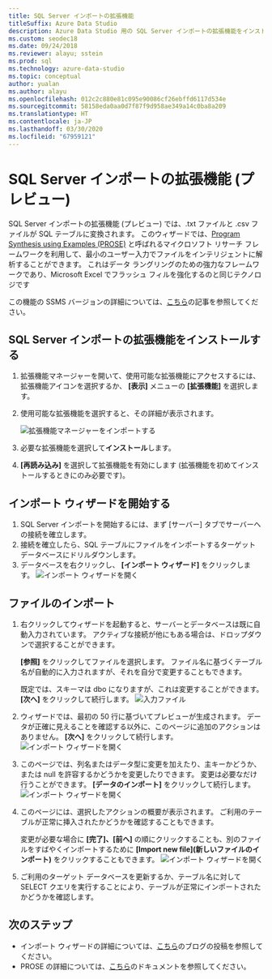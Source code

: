 ```yaml
---
title: SQL Server インポートの拡張機能
titleSuffix: Azure Data Studio
description: Azure Data Studio 用の SQL Server インポートの拡張機能をインストールして使用する
ms.custom: seodec18
ms.date: 09/24/2018
ms.reviewer: alayu; sstein
ms.prod: sql
ms.technology: azure-data-studio
ms.topic: conceptual
author: yualan
ms.author: alayu
ms.openlocfilehash: 012c2c880e81c095e90086cf26ebffd6117d534e
ms.sourcegitcommit: 58158eda0aa0d7f87f9d958ae349a14c0ba8a209
ms.translationtype: HT
ms.contentlocale: ja-JP
ms.lasthandoff: 03/30/2020
ms.locfileid: "67959121"
---
```

# <a name="sql-server-import-extension-preview"></a>SQL Server インポートの拡張機能 (プレビュー)

SQL Server インポートの拡張機能 (プレビュー) では、.txt ファイルと .csv ファイルが SQL テーブルに変換されます。 このウィザードでは、[Program Synthesis using Examples (PROSE)](https://microsoft.github.io/prose/) と呼ばれるマイクロソフト リサーチ フレームワークを利用して、最小のユーザー入力でファイルをインテリジェントに解析することができます。 これはデータ ラングリングのための強力なフレームワークであり、Microsoft Excel でフラッシュ フィルを強化するのと同じテクノロジです

この機能の SSMS バージョンの詳細については、[こちら](https://docs.microsoft.com/sql/relational-databases/import-export/import-flat-file-wizard)の記事を参照してください。


## <a name="install-the-sql-server-import-extension"></a>SQL Server インポートの拡張機能をインストールする

1. 拡張機能マネージャーを開いて、使用可能な拡張機能にアクセスするには、拡張機能アイコンを選択するか、 **[表示]** メニューの **[拡張機能]** を選択します。
2. 使用可能な拡張機能を選択すると、その詳細が表示されます。

   ![拡張機能マネージャーをインポートする](media/sql-server-import-extension/import-wizard-install.png)

1. 必要な拡張機能を選択して**インストール**します。
2. **[再読み込み]** を選択して拡張機能を有効にします (拡張機能を初めてインストールするときにのみ必要です)。

## <a name="start-import-wizard"></a>インポート ウィザードを開始する

1. SQL Server インポートを開始するには、まず [サーバー] タブでサーバーへの接続を確立します。
2. 接続を確立したら、SQL テーブルにファイルをインポートするターゲット データベースにドリルダウンします。
3. データベースを右クリックし、 **[インポート ウィザード]** をクリックします。
    ![インポート ウィザードを開く](media/sql-server-import-extension/open-import-wizard.png)

## <a name="importing-a-file"></a>ファイルのインポート
1. 右クリックしてウィザードを起動すると、サーバーとデータベースは既に自動入力されています。 アクティブな接続が他にもある場合は、ドロップダウンで選択することができます。 
    
    **[参照]** をクリックしてファイルを選択します。 ファイル名に基づくテーブル名が自動的に入力されますが、それを自分で変更することもできます。

    既定では、スキーマは dbo になりますが、これは変更することができます。 **[次へ]** をクリックして続行します。
    ![入力ファイル](media/sql-server-import-extension/import-wizard-input-file.png)
1. ウィザードでは、最初の 50 行に基づいてプレビューが生成されます。 データが正確に見えることを確認する以外に、このページに追加のアクションはありません。 **[次へ]** をクリックして続行します。
    ![インポート ウィザードを開く](media/sql-server-import-extension/import-wizard-preview-data.png)
2. このページでは、列名またはデータ型に変更を加えたり、主キーかどうか、または null を許容するかどうかを変更したりできます。 変更は必要なだけ行うことができます。 **[データのインポート]** をクリックして続行します。
    ![インポート ウィザードを開く](media/sql-server-import-extension/import-wizard-modify-columns.png)
3. このページには、選択したアクションの概要が表示されます。 ご利用のテーブルが正常に挿入されたかどうかを確認することもできます。 

    変更が必要な場合に **[完了]、[前へ]** の順にクリックすることも、別のファイルをすばやくインポートするために **[Import new file]\(新しいファイルのインポート\)** をクリックすることもできます。
    ![インポート ウィザードを開く](media/sql-server-import-extension/import-wizard-summary.png)
1. ご利用のターゲット データベースを更新するか、テーブル名に対して SELECT クエリを実行することにより、テーブルが正常にインポートされたかどうかを確認します。

## <a name="next-steps"></a>次のステップ
- インポート ウィザードの詳細については、[こちら](https://cloudblogs.microsoft.com/sqlserver/2018/08/30/the-august-release-of-sql-operations-studio-is-now-available/)のブログの投稿を参照してください。
- PROSE の詳細については、[こちら](https://microsoft.github.io/prose/)のドキュメントを参照してください。
